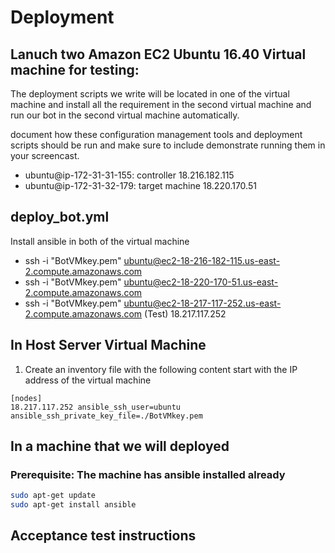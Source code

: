 # Deployment

## Lanuch two Amazon EC2 Ubuntu 16.40 Virtual machine for testing:
The deployment scripts we write will be located in one of the virtual machine and install all the requirement in the second virtual machine and run our bot in the second virtual machine automatically.


document how these configuration management tools and deployment scripts should be run and make sure to include demonstrate running them in your screencast.

* ubuntu@ip-172-31-31-155: controller 18.216.182.115
* ubuntu@ip-172-31-32-179: target machine 18.220.170.51

## deploy_bot.yml

Install ansible in both of the virtual machine
* ssh -i "BotVMkey.pem" ubuntu@ec2-18-216-182-115.us-east-2.compute.amazonaws.com
* ssh -i "BotVMkey.pem" ubuntu@ec2-18-220-170-51.us-east-2.compute.amazonaws.com
* ssh -i "BotVMkey.pem" ubuntu@ec2-18-217-117-252.us-east-2.compute.amazonaws.com (Test) 18.217.117.252



## In Host Server Virtual Machine
1. Create an inventory file with the following content
start with the IP address of the virtual machine
```
[nodes]
18.217.117.252 ansible_ssh_user=ubuntu ansible_ssh_private_key_file=./BotVMkey.pem
```
## In a machine that we will deployed
### Prerequisite: The machine has ansible installed already
```bash
sudo apt-get update
sudo apt-get install ansible 
```

## Acceptance test instructions

